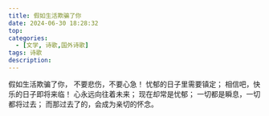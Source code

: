 ```yaml
---
title: 假如生活欺骗了你
date: 2024-06-30 18:28:32
top:
categories:
  - [文学, 诗歌,国外诗歌]
tags: 诗歌
description:
---
```

假如生活欺骗了你，
不要悲伤，不要心急！
忧郁的日子里需要镇定；
相信吧，快乐的日子即将来临！
心永远向往着未来；
现在却常是忧郁；
一切都是瞬息，一切都将过去；
而那过去了的，会成为亲切的怀念。